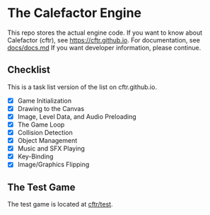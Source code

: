 # The Calefactor Engine
This repo stores the actual engine code.
If you want to know about Calefactor (cftr), see https://cftr.github.io.
For documentation, see [docs/docs.md](docs/docs.md)
If you want developer information, please continue.

## Checklist

This is a task list version of the list on cftr.github.io.

- [x] Game Initialization
- [x] Drawing to the Canvas
- [x] Image, Level Data, and Audio Preloading
- [x] The Game Loop
- [x] Collision Detection
- [x] Object Management
- [x] Music and SFX Playing
- [x] Key-Binding
- [x] Image/Graphics Flipping

## The Test Game

The test game is located at [cftr/test](https://github.com/cftr/test).
